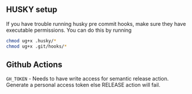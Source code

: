 ## HUSKY setup

If you have trouble running husky pre commit hooks, make sure they have executable permissions. You can do this by running

```bash
chmod ug+x .husky/*
chmod ug+x .git/hooks/*
```

## Github Actions

`GH_TOKEN` - Needs to have write access for semantic release action. Generate a personal access token else RELEASE action will fail.

